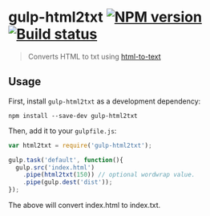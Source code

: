 # gulp-html2txt [![NPM version][npm-image]][npm-url] [![Build status][travis-image]][travis-url]
> Converts HTML to txt using [html-to-text](https://npmjs.org/package/html-to-text)

## Usage

First, install `gulp-html2txt` as a development dependency:

```shell
npm install --save-dev gulp-html2txt
```

Then, add it to your `gulpfile.js`:

```javascript
var html2txt = require('gulp-html2txt');

gulp.task('default', function(){
  gulp.src('index.html')
    .pipe(html2txt(150)) // optional wordwrap value.
    .pipe(gulp.dest('dist'));
});
```
The above will convert index.html to index.txt. 

[travis-url]: http://travis-ci.org/hemanth/gulp-html2txt
[travis-image]: https://secure.travis-ci.org/lazd/gulp-html2txt.png?branch=master
[npm-url]: https://npmjs.org/package/gulp-html2txt
[npm-image]: https://badge.fury.io/js/gulp-repl.png

